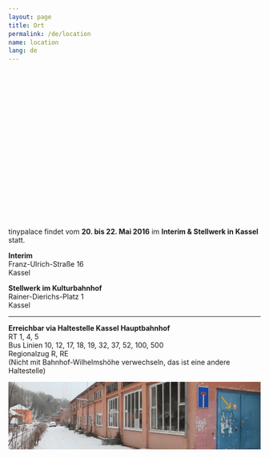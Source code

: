 ```yaml
---
layout: page
title: Ort
permalink: /de/location
name: location
lang: de
---
```


<div id="map" style="height: 300px"></div>  

tinypalace findet vom **20. bis 22. Mai 2016** im **Interim & Stellwerk in Kassel** statt.

<b>Interim</b>  
Franz-Ulrich-Straße 16  
Kassel  

<b>Stellwerk im Kulturbahnhof</b>  
Rainer-Dierichs-Platz 1  
Kassel  

----

<b>Erreichbar via Haltestelle Kassel Hauptbahnhof</b>  
RT 1, 4, 5  
Bus Linien 10, 12, 17, 18, 19, 32, 37, 52, 100, 500  
Regionalzug R, RE  
(Nicht mit Bahnhof-Wilhelmshöhe verwechseln, das ist eine andere Haltestelle)  

![](/assets/img/location.jpg)

<script src="http://cdn.leafletjs.com/leaflet/v0.7.7/leaflet.js"></script>
<script>

// set up the map
	map = new L.Map('map').setView([51.31831,9.48620], 17);

	// create the tile layer with correct attribution
  L.tileLayer('http://{s}.tile.openstreetmap.org/{z}/{x}/{y}.png', {
			minZoom: 6, maxZoom: 18,
			attribution: 'Map data © <a href="http://openstreetmap.org">OpenStreetMap</a> contributors'
		}).addTo(map);

	// start the map

  L.marker([51.31819,9.48520]).addTo(map)
      .bindPopup("<h4>You see a tiny palace in the distance.</br><a href='http://www.openstreetmap.org/#map=18/51.31819/9.48520' target='_blank'>&#62; go tinypalace</a></h4>").openPopup();

  L.marker([51.31864,9.48995]).addTo(map)
      .bindPopup("<h4>Stellwerk stellwerk stellwerk <a href='http://www.stellwerkprogramm.de' target='_blank'>stellwerk</a></h4>");



</script>
